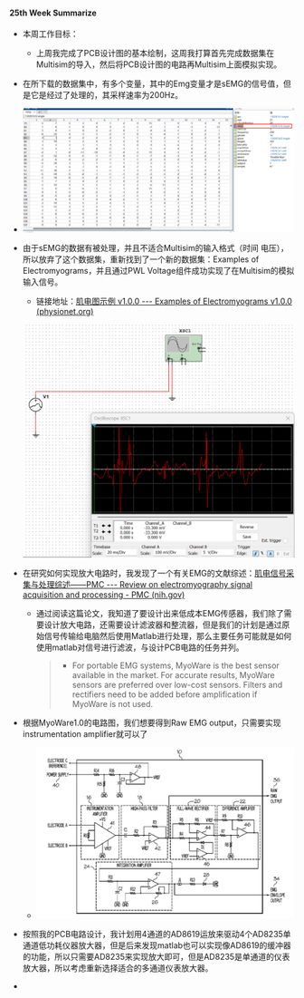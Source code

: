 #### 25th Week Summarize

- 本周工作目标：

  - 上周我完成了PCB设计图的基本绘制，这周我打算首先完成数据集在Multisim的导入，然后将PCB设计图的电路再Multisim上面模拟实现。
  
- 在所下载的数据集中，有多个变量，其中的Emg变量才是sEMG的信号值，但是它是经过了处理的，其采样速率为200Hz。
  
- ![image-20240418213203629](25th_week_summarize.assets/image-20240418213203629.png)
  
- 由于sEMG的数据有被处理，并且不适合Multisim的输入格式（时间 电压），所以放弃了这个数据集，重新找到了一个新的数据集：Examples of Electromyograms，并且通过PWL Voltage组件成功实现了在Multisim的模拟输入信号。

  - 链接地址：[肌电图示例 v1.0.0 --- Examples of Electromyograms v1.0.0 (physionet.org)](https://physionet.org/content/emgdb/1.0.0/)

  ![image-20240418230339730](25th_week_summarize.assets/image-20240418230339730.png)

- 在研究如何实现放大电路时，我发现了一个有关EMG的文献综述：[肌电信号采集与处理综述——PMC --- Review on electromyography signal acquisition and processing - PMC (nih.gov)](https://www.ncbi.nlm.nih.gov/pmc/articles/PMC7755956/)

  - 通过阅读这篇论文，我知道了要设计出来低成本EMG传感器，我们除了需要设计放大电路，还需要设计滤波器和整流器，但是我们的计划是通过原始信号传输给电脑然后使用Matlab进行处理，那么主要任务可能就是如何使用matlab对信号进行滤波，与设计PCB电路的任务并列。
  
    > - For portable EMG systems, MyoWare is the best sensor available in the market. For accurate results, MyoWare sensors are preferred over low-cost sensors. Filters and rectifiers need to be added before amplification if MyoWare is not used.
  
- 根据MyoWare1.0的电路图，我们想要得到Raw EMG output，只需要实现instrumentation amplifier就可以了

  - ![image-20240218195312806](25th_week_summarize.assets/image-20240218195312806.png)

- 按照我的PCB电路设计，我计划用4通道的AD8619运放来驱动4个AD8235单通道低功耗仪器放大器，但是后来发现matlab也可以实现像AD8619的缓冲器的功能，所以只需要AD8235来实现放大即可，但是AD8235是单通道的仪表放大器，所以考虑重新选择适合的多通道仪表放大器。

- 

